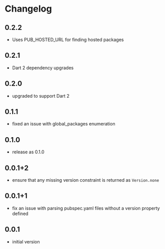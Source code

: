 # Changelog

## 0.2.2

- Uses PUB_HOSTED_URL for finding hosted packages

## 0.2.1
- Dart 2 dependency upgrades

## 0.2.0
- upgraded to support Dart 2

## 0.1.1
- fixed an issue with global_packages enumeration

## 0.1.0
- release as 0.1.0

## 0.0.1+2
- ensure that any missing version constraint is returned as `Version.none`

## 0.0.1+1
- fix an issue with parsing pubspec.yaml files without a version property defined

## 0.0.1
- initial version
